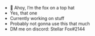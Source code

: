 - 👋 Ahoy, I’m the fox on a top hat
- Yes, that one
- Currently working on stuff
- Probably not gonna use this that much
- DM me on discord: Stellar Fox#2144

<!---
AxelFox149/AxelFox149 is a ✨ special ✨ repository because its `README.md` (this file) appears on your GitHub profile.
You can click the Preview link to take a look at your changes.
--->
